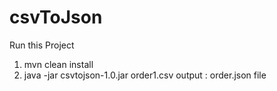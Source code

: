 # csvToJson

Run this Project
1. mvn clean install
2. java -jar csvtojson-1.0.jar order1.csv
output : order.json file
